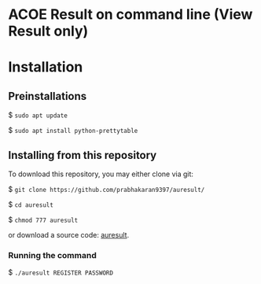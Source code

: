 # ACOE Result on command line (View Result only)

# Installation

## Preinstallations

$ `sudo apt update`

$ `sudo apt install python-prettytable`

## Installing from this repository

To download this repository, you may either clone via git:

$ `git clone https://github.com/prabhakaran9397/auresult/`

$ `cd auresult`

$ `chmod 777 auresult`

or download a source code: [auresult](https://github.com/prabhakaran9397/auresult/archive/master.zip).

### Running the command

$ `./auresult REGISTER PASSWORD`

